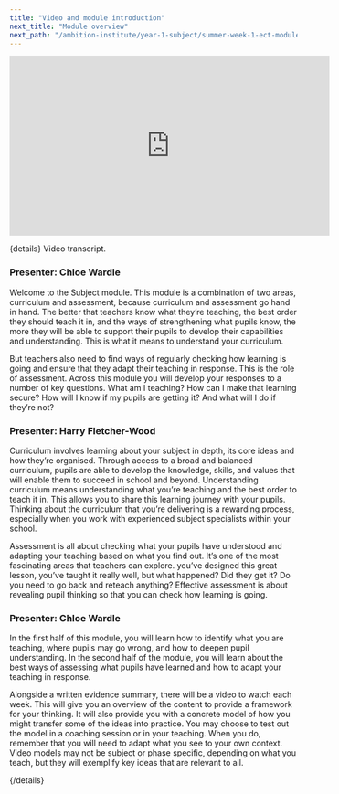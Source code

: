 ```yaml
---
title: "Video and module introduction"
next_title: "Module overview"
next_path: "/ambition-institute/year-1-subject/summer-week-1-ect-module-overview"
---
```


<iframe width="560" height="315" src="https://www.youtube.com/embed/ZbIOnky1a9E" title="S1 - YouTube" frameborder="0" allow="accelerometer; autoplay; clipboard-write; encrypted-media; gyroscope; picture-in-picture; web-share" allowfullscreen></iframe>

{details}
Video transcript.

### Presenter: Chloe Wardle

Welcome to the Subject module. This module is a combination of two areas, curriculum
and assessment, because curriculum and assessment go hand in hand. The better that
teachers know what they’re teaching, the best order they should teach it in, and
the ways of strengthening what pupils know, the more they will be able to support
their pupils to develop their capabilities and understanding. This is what it means
to understand your curriculum.

But teachers also need to find ways of regularly checking how learning is going and ensure that they adapt their teaching in response. This is the role of assessment. Across this module you will develop your responses to a number of key questions. What am I teaching? How can I make that learning secure? How will I know if my pupils are getting it? And what will I do if they’re not?

### Presenter: Harry Fletcher-Wood

Curriculum involves learning about your subject in depth, its core ideas and how
they’re organised. Through access to a broad and balanced curriculum, pupils are
able to develop the knowledge, skills, and values that will enable them to succeed
in school and beyond. Understanding curriculum means understanding what you’re teaching
and the best order to teach it in. This allows you to share this learning journey
with your pupils. Thinking about the curriculum that you’re delivering is a rewarding
process, especially when you work with experienced subject specialists within your
school.

Assessment is all about checking what your pupils have understood and adapting your teaching based on what you find out. It’s one of the most fascinating areas that teachers can explore. you’ve designed this great lesson, you’ve taught it really well, but what happened? Did they get it? Do you need to go back and reteach anything? Effective assessment is about revealing pupil thinking so that you can check how learning is going.

### Presenter: Chloe Wardle

In the first half of this module, you will learn how to identify what you are teaching,
where pupils may go wrong, and how to deepen pupil understanding. In the second half
of the module, you will learn about the best ways of assessing what pupils have learned
and how to adapt your teaching in response.

Alongside a written evidence summary, there will be a video to watch each week. This will give you an overview of the content to provide a framework for your thinking. It will also provide you with a concrete model of how you might transfer some of the ideas into practice. You may choose to test out the model in a coaching session or in your teaching. When you do, remember that you will need to adapt what you see to your own context. Video models may not be subject or phase specific, depending on what you teach, but they will exemplify key ideas that are relevant to all.

{/details}
